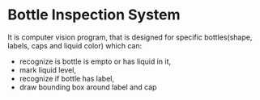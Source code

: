 # Bottle Inspection System 
It is computer vision program, that is designed for specific bottles(shape, labels, caps and liquid color) which can:
- recognize is bottle is empto or has liquid in it,
- mark liquid level,
- recognize if bottle has label,
- draw bounding box around label and cap
